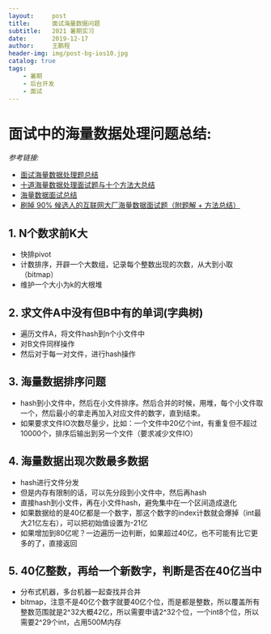 ```yaml
---
layout:     post
title:      面试海量数据问题
subtitle:   2021 暑期实习
date:       2019-12-17
author:     王鹏程
header-img: img/post-bg-ios10.jpg
catalog: true
tags:
    - 暑期
    - 后台开发
    - 面试
---
```


# 面试中的海量数据处理问题总结:

_参考链接:_

- [面试海量数据处理题总结](https://blog.csdn.net/qq_41058526/article/details/89313852)
- [十道海量数据处理面试题与十个方法大总结](https://blog.csdn.net/v_july_v/article/details/6279498/)
- [海量数据面试总结](https://zhuanlan.zhihu.com/p/65061096)
- [刷掉 90% 候选人的互联网大厂海量数据面试题（附题解 + 方法总结）](https://zhuanlan.zhihu.com/p/93565488)



## 1. N个数求前K大

- 快排pivot
- 计数排序，开辟一个大数组，记录每个整数出现的次数，从大到小取（bitmap）
- 维护一个大小为k的大根堆



## 2. 求文件A中没有但B中有的单词(字典树)

- 遍历文件A，将文件hash到n个小文件中
- 对B文件同样操作
- 然后对于每一对文件，进行hash操作

## 3. 海量数据排序问题

- hash到小文件中，然后在小文件排序。然后合并的时候，用堆，每个小文件取一个，然后最小的拿走再加入对应文件的数字，直到结束。
- 如果要求文件IO次数尽量少，比如：一个文件中20亿个int，有重复但不超过10000个，排序后输出到另一个文件（要求减少文件IO）



## 4. 海量数据出现次数最多数据

- hash进行文件分发
- 但是内存有限制的话，可以先分段到小文件中，然后再hash
- 直接hash到小文件，再在小文件hash，避免集中在一个区间造成退化
- 如果数据给的是40亿都是一个数字，那这个数字的index计数就会爆掉（int最大21亿左右），可以把初始值设置为-21亿
- 如果增加到80亿呢？一边遍历一边判断，如果超过40亿，也不可能有比它更多的了，直接返回

## 5. 40亿整数，再给一个新数字，判断是否在40亿当中

- 分布式机器，多台机器一起查找并合并
- bitmap，注意不是40亿个数字就要40亿个位，而是都是整数，所以覆盖所有整数范围就是2^32大概42亿，所以需要申请2^32个位，一个int8个位，所以需要2^29个int，占用500M内存